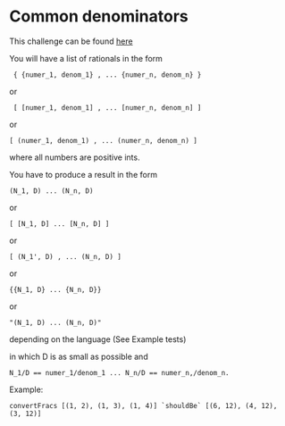 # Common denominators

This challenge can be found [here](https://www.codewars.com/kata/54d7660d2daf68c619000d95)

You will have a list of rationals in the form

```
 { {numer_1, denom_1} , ... {numer_n, denom_n} }
```

or

```
 [ [numer_1, denom_1] , ... [numer_n, denom_n] ]
```

or

```
[ (numer_1, denom_1) , ... (numer_n, denom_n) ]
```

where all numbers are positive ints.

You have to produce a result in the form

```
(N_1, D) ... (N_n, D)
```

or

```
[ [N_1, D] ... [N_n, D] ]
```

or

```
[ (N_1', D) , ... (N_n, D) ]
```

or

```
{{N_1, D} ... {N_n, D}}
```

or

```
"(N_1, D) ... (N_n, D)"
```

depending on the language (See Example tests)

in which D is as small as possible and

```
N_1/D == numer_1/denom_1 ... N_n/D == numer_n,/denom_n.
```

Example:

```
convertFracs [(1, 2), (1, 3), (1, 4)] `shouldBe` [(6, 12), (4, 12), (3, 12)]
```
